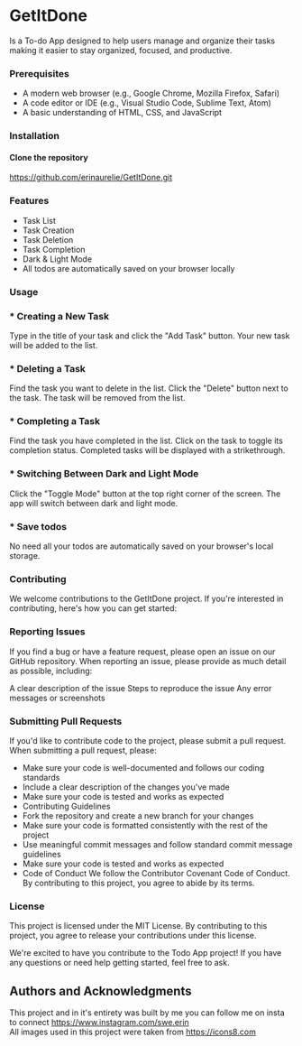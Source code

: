 # GetItDone
Is a To-do App designed to help users manage and organize their tasks making it easier to stay organized, focused, and productive.

### Prerequisites
* A modern web browser (e.g., Google Chrome, Mozilla Firefox, Safari)
* A code editor or IDE (e.g., Visual Studio Code, Sublime Text, Atom)
* A basic understanding of HTML, CSS, and JavaScript

### Installation
#### Clone the repository
https://github.com/erinaurelie/GetItDone.git

### Features
* Task List
* Task Creation
* Task Deletion
* Task Completion
* Dark & Light Mode
* All todos are automatically saved on your browser locally

### Usage
### * Creating a New Task <br>
  Type in the title of your task and click the "Add Task" button.
  Your new task will be added to the list.
### * Deleting a Task <br>
  Find the task you want to delete in the list.
  Click the "Delete" button next to the task.
  The task will be removed from the list.
### * Completing a Task <br>
  Find the task you have completed in the list.
  Click on the task to toggle its completion status.
  Completed tasks will be displayed with a strikethrough.
### * Switching Between Dark and Light Mode <br>
  Click the "Toggle Mode" button at the top right corner of the screen.
  The app will switch between dark and light mode.
### * Save todos
  No need all your todos are automatically saved on your browser's local storage.

### Contributing

We welcome contributions to the GetItDone project. If you're interested in contributing, here's how you can get started:

### Reporting Issues
If you find a bug or have a feature request, please open an issue on our GitHub repository. When reporting an issue, please provide as much detail as possible, including:

A clear description of the issue
Steps to reproduce the issue
Any error messages or screenshots
### Submitting Pull Requests
If you'd like to contribute code to the project, please submit a pull request. When submitting a pull request, please:

* Make sure your code is well-documented and follows our coding standards
* Include a clear description of the changes you've made
* Make sure your code is tested and works as expected
* Contributing Guidelines
* Fork the repository and create a new branch for your changes
* Make sure your code is formatted consistently with the rest of the project
* Use meaningful commit messages and follow standard commit message guidelines
* Make sure your code is tested and works as expected
* Code of Conduct
We follow the Contributor Covenant Code of Conduct. By contributing to this project, you agree to abide by its terms.

### License
This project is licensed under the MIT License. By contributing to this project, you agree to release your contributions under this license.


We're excited to have you contribute to the Todo App project! If you have any questions or need help getting started, feel free to ask.

## Authors and Acknowledgments
This project and in it's entirety was built by me you can follow me on insta to connect https://www.instagram.com/swe.erin <br>
All images used in this project were taken from https://icons8.com
